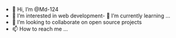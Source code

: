 - 👋 Hi, I’m @Md-124
- 👀 I’m interested in web development- 🌱 I’m currently learning ...
- 💞️ I’m looking to collaborate on open source projects
- 📫 How to reach me ...

<!---
Md-124/Md-124 is a ✨ special ✨ repository because its `README.md` (this file) appears on your GitHub profile.
You can click the Preview link to take a look at your changes.
--->
